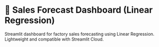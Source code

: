 # 🧠 Sales Forecast Dashboard (Linear Regression)
Streamlit dashboard for factory sales forecasting using Linear Regression. Lightweight and compatible with Streamlit Cloud.
